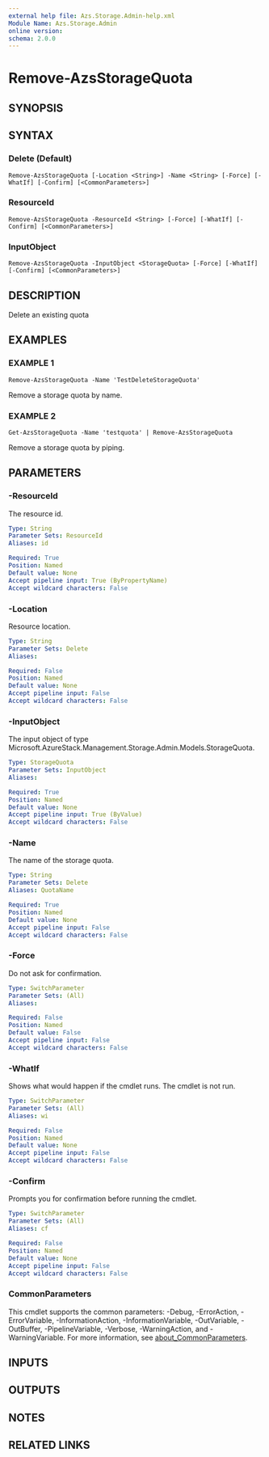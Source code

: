 ```yaml
---
external help file: Azs.Storage.Admin-help.xml
Module Name: Azs.Storage.Admin
online version:
schema: 2.0.0
---
```


# Remove-AzsStorageQuota

## SYNOPSIS

## SYNTAX

### Delete (Default)
```
Remove-AzsStorageQuota [-Location <String>] -Name <String> [-Force] [-WhatIf] [-Confirm] [<CommonParameters>]
```

### ResourceId
```
Remove-AzsStorageQuota -ResourceId <String> [-Force] [-WhatIf] [-Confirm] [<CommonParameters>]
```

### InputObject
```
Remove-AzsStorageQuota -InputObject <StorageQuota> [-Force] [-WhatIf] [-Confirm] [<CommonParameters>]
```

## DESCRIPTION
Delete an existing quota

## EXAMPLES

### EXAMPLE 1
```
Remove-AzsStorageQuota -Name 'TestDeleteStorageQuota'
```

Remove a storage quota by name.

### EXAMPLE 2
```
Get-AzsStorageQuota -Name 'testquota' | Remove-AzsStorageQuota
```

Remove a storage quota by piping.

## PARAMETERS

### -ResourceId
The resource id.

```yaml
Type: String
Parameter Sets: ResourceId
Aliases: id

Required: True
Position: Named
Default value: None
Accept pipeline input: True (ByPropertyName)
Accept wildcard characters: False
```

### -Location
Resource location.

```yaml
Type: String
Parameter Sets: Delete
Aliases:

Required: False
Position: Named
Default value: None
Accept pipeline input: False
Accept wildcard characters: False
```

### -InputObject
The input object of type Microsoft.AzureStack.Management.Storage.Admin.Models.StorageQuota.

```yaml
Type: StorageQuota
Parameter Sets: InputObject
Aliases:

Required: True
Position: Named
Default value: None
Accept pipeline input: True (ByValue)
Accept wildcard characters: False
```

### -Name
The name of the storage quota.

```yaml
Type: String
Parameter Sets: Delete
Aliases: QuotaName

Required: True
Position: Named
Default value: None
Accept pipeline input: False
Accept wildcard characters: False
```

### -Force
Do not ask for confirmation.

```yaml
Type: SwitchParameter
Parameter Sets: (All)
Aliases:

Required: False
Position: Named
Default value: False
Accept pipeline input: False
Accept wildcard characters: False
```

### -WhatIf
Shows what would happen if the cmdlet runs.
The cmdlet is not run.

```yaml
Type: SwitchParameter
Parameter Sets: (All)
Aliases: wi

Required: False
Position: Named
Default value: None
Accept pipeline input: False
Accept wildcard characters: False
```

### -Confirm
Prompts you for confirmation before running the cmdlet.

```yaml
Type: SwitchParameter
Parameter Sets: (All)
Aliases: cf

Required: False
Position: Named
Default value: None
Accept pipeline input: False
Accept wildcard characters: False
```

### CommonParameters
This cmdlet supports the common parameters: -Debug, -ErrorAction, -ErrorVariable, -InformationAction, -InformationVariable, -OutVariable, -OutBuffer, -PipelineVariable, -Verbose, -WarningAction, and -WarningVariable. For more information, see [about_CommonParameters](http://go.microsoft.com/fwlink/?LinkID=113216).

## INPUTS

## OUTPUTS

## NOTES

## RELATED LINKS
